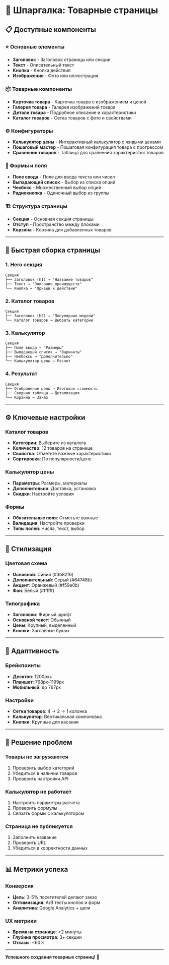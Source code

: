 # 🎯 Шпаргалка: Товарные страницы

## 📋 Доступные компоненты

### ⭐ Основные элементы
- **Заголовок** - Заголовок страницы или секции
- **Текст** - Описательный текст  
- **Кнопка** - Кнопка действия
- **Изображение** - Фото или иллюстрация

### 📦 Товарные компоненты
- **Карточка товара** - Карточка товара с изображением и ценой
- **Галерея товара** - Галерея изображений товара
- **Детали товара** - Подробное описание и характеристики
- **Каталог товаров** - Сетка товаров с фото и свойствами

### ⚙️ Конфигураторы
- **Калькулятор цены** - Интерактивный калькулятор с живыми ценами
- **Пошаговый мастер** - Пошаговая конфигурация товара с прогрессом
- **Сравнение товаров** - Таблица для сравнения характеристик товаров

### 📝 Формы и поля
- **Поле ввода** - Поле для ввода текста или чисел
- **Выпадающий список** - Выбор из списка опций
- **Чекбокс** - Множественный выбор опций
- **Радиокнопка** - Одиночный выбор из группы

### 🏗️ Структура страницы
- **Секция** - Основная секция страницы
- **Отступ** - Пространство между блоками
- **Корзина** - Корзина для добавленных товаров

---

## 🚀 Быстрая сборка страницы

### 1. Hero секция
```
Секция
├── Заголовок (h1) → "Название товаров"
├── Текст → "Описание преимуществ"
└── Кнопка → "Призыв к действию"
```

### 2. Каталог товаров
```
Секция
├── Заголовок (h2) → "Популярные модели"
└── Каталог товаров → Выбрать категории
```

### 3. Калькулятор
```
Секция
├── Поле ввода → "Размеры"
├── Выпадающий список → "Варианты"
├── Чекбоксы → "Дополнительно"
└── Калькулятор цены → Расчет
```

### 4. Результат
```
Секция
├── Отображение цены → Итоговая стоимость
├── Сводная таблица → Детализация
└── Корзина → Заказ
```

---

## ⚙️ Ключевые настройки

### Каталог товаров
- **Категории**: Выберите из каталога
- **Количество**: 12 товаров на странице
- **Свойства**: Отметьте важные характеристики
- **Сортировка**: По популярности/цене

### Калькулятор цены
- **Параметры**: Размеры, материалы
- **Дополнительно**: Доставка, установка
- **Скидки**: Настройте условия

### Формы
- **Обязательные поля**: Отметьте важные
- **Валидация**: Настройте проверки
- **Типы полей**: Числа, текст, выбор

---

## 🎨 Стилизация

### Цветовая схема
- **Основной**: Синий (#3b82f6)
- **Дополнительный**: Серый (#64748b)
- **Акцент**: Оранжевый (#f59e0b)
- **Фон**: Белый (#ffffff)

### Типографика
- **Заголовки**: Жирный шрифт
- **Основной текст**: Обычный
- **Цены**: Крупный, выделенный
- **Кнопки**: Заглавные буквы

---

## 📱 Адаптивность

### Брейкпоинты
- **Десктоп**: 1200px+
- **Планшет**: 768px-1199px
- **Мобильный**: до 767px

### Настройки
- **Сетка товаров**: 4 → 2 → 1 колонка
- **Калькулятор**: Вертикальная компоновка
- **Кнопки**: Крупные для касания

---

## 🔧 Решение проблем

### Товары не загружаются
1. Проверить выбор категорий
2. Убедиться в наличии товаров
3. Проверить настройки API

### Калькулятор не работает
1. Настроить параметры расчета
2. Проверить формулы
3. Связать формы с калькулятором

### Страница не публикуется
1. Заполнить название
2. Проверить URL
3. Убедиться в корректности данных

---

## 📊 Метрики успеха

### Конверсия
- **Цель**: 3-5% посетителей делают заказ
- **Оптимизация**: A/B тесты кнопок и форм
- **Аналитика**: Google Analytics + цели

### UX метрики
- **Время на странице**: >2 минуты
- **Глубина просмотра**: 3+ секции
- **Отказы**: <60%

---

**Успешного создания товарных страниц! 🚀**

